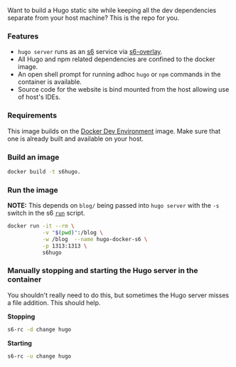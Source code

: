 Want to build a Hugo static site while keeping all the dev dependencies separate from your host machine? This is the repo for you.

### Features

* `hugo server` runs as an [s6](https://skarnet.org/software/s6/overview.html) service via [s6-overlay](https://github.com/just-containers/s6-overlay).
* All Hugo and npm related dependencies are confined to the docker image.
* An open shell prompt for running adhoc `hugo` or `npm` commands in the container is available.
* Source code for the website is bind mounted from the host allowing use of host's IDEs.

### Requirements

This image builds on the [Docker Dev Environment](https://github.com/blitterated/docker_dev_env) image. Make sure that one is already built and available on your host.

### Build an image

```sh
docker build -t s6hugo.
```

### Run the image

__NOTE:__ This depends on `blog/` being passed into `hugo server` with the `-s` switch in the s6 [`run`](./run#L2) script.


```sh
docker run -it --rm \
           -v "$(pwd)":/blog \
           -w /blog  --name hugo-docker-s6 \
           -p 1313:1313 \
           s6hugo
```

### Manually stopping and starting the Hugo server in the container

You shouldn't really need to do this, but sometimes the Hugo server misses a file addition. This should help.

__Stopping__

```sh
s6-rc -d change hugo
```

__Starting__

```sh
s6-rc -u change hugo
```
